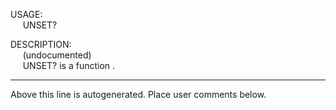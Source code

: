 USAGE:  
&nbsp;&nbsp;&nbsp;&nbsp;&nbsp;UNSET?&nbsp;&nbsp;  
  
DESCRIPTION:  
&nbsp;&nbsp;&nbsp;&nbsp;&nbsp;(undocumented)  
&nbsp;&nbsp;&nbsp;&nbsp;&nbsp;UNSET?&nbsp;is&nbsp;a&nbsp;function&nbsp;.  
___
Above this line is autogenerated. Place user comments below.